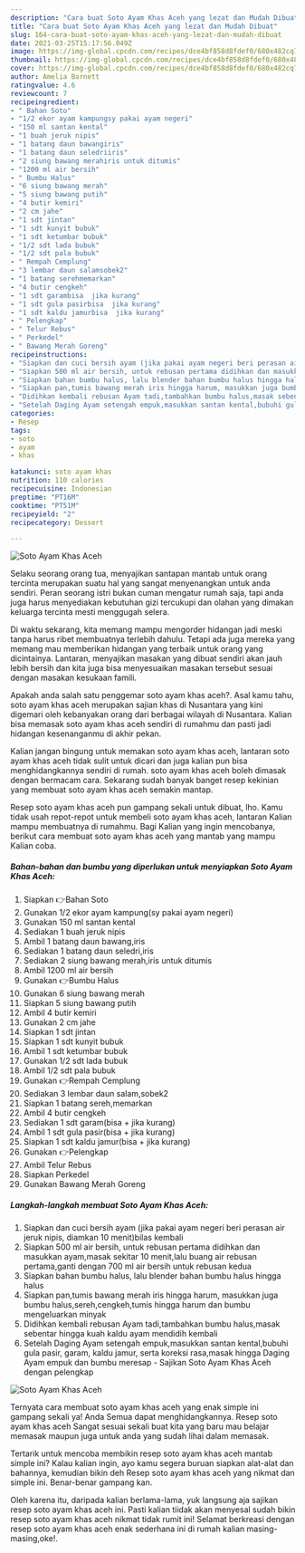 ```yaml
---
description: "Cara buat Soto Ayam Khas Aceh yang lezat dan Mudah Dibuat"
title: "Cara buat Soto Ayam Khas Aceh yang lezat dan Mudah Dibuat"
slug: 164-cara-buat-soto-ayam-khas-aceh-yang-lezat-dan-mudah-dibuat
date: 2021-03-25T15:17:56.049Z
image: https://img-global.cpcdn.com/recipes/dce4bf858d8fdef0/680x482cq70/soto-ayam-khas-aceh-foto-resep-utama.jpg
thumbnail: https://img-global.cpcdn.com/recipes/dce4bf858d8fdef0/680x482cq70/soto-ayam-khas-aceh-foto-resep-utama.jpg
cover: https://img-global.cpcdn.com/recipes/dce4bf858d8fdef0/680x482cq70/soto-ayam-khas-aceh-foto-resep-utama.jpg
author: Amelia Barnett
ratingvalue: 4.6
reviewcount: 7
recipeingredient:
- " Bahan Soto"
- "1/2 ekor ayam kampungsy pakai ayam negeri"
- "150 ml santan kental"
- "1 buah jeruk nipis"
- "1 batang daun bawangiris"
- "1 batang daun seledriiris"
- "2 siung bawang merahiris untuk ditumis"
- "1200 ml air bersih"
- " Bumbu Halus"
- "6 siung bawang merah"
- "5 siung bawang putih"
- "4 butir kemiri"
- "2 cm jahe"
- "1 sdt jintan"
- "1 sdt kunyit bubuk"
- "1 sdt ketumbar bubuk"
- "1/2 sdt lada bubuk"
- "1/2 sdt pala bubuk"
- " Rempah Cemplung"
- "3 lembar daun salamsobek2"
- "1 batang serehmemarkan"
- "4 butir cengkeh"
- "1 sdt garambisa  jika kurang"
- "1 sdt gula pasirbisa  jika kurang"
- "1 sdt kaldu jamurbisa  jika kurang"
- " Pelengkap"
- " Telur Rebus"
- " Perkedel"
- " Bawang Merah Goreng"
recipeinstructions:
- "Siapkan dan cuci bersih ayam (jika pakai ayam negeri beri perasan air jeruk nipis, diamkan 10 menit)bilas kembali"
- "Siapkan 500 ml air bersih, untuk rebusan pertama didihkan dan masukkan ayam,masak sekitar 10 menit,lalu buang air rebusan pertama,ganti dengan 700 ml air bersih untuk rebusan kedua"
- "Siapkan bahan bumbu halus, lalu blender bahan bumbu halus hingga halus"
- "Siapkan pan,tumis bawang merah iris hingga harum, masukkan juga bumbu halus,sereh,cengkeh,tumis hingga harum dan bumbu mengeluarkan minyak"
- "Didihkan kembali rebusan Ayam tadi,tambahkan bumbu halus,masak sebentar hingga kuah kaldu ayam mendidih kembali"
- "Setelah Daging Ayam setengah empuk,masukkan santan kental,bubuhi gula pasir, garam, kaldu jamur, serta koreksi rasa,masak hingga Daging Ayam empuk dan bumbu meresap Sajikan Soto Ayam Khas Aceh dengan pelengkap"
categories:
- Resep
tags:
- soto
- ayam
- khas

katakunci: soto ayam khas 
nutrition: 110 calories
recipecuisine: Indonesian
preptime: "PT16M"
cooktime: "PT51M"
recipeyield: "2"
recipecategory: Dessert

---
```



![Soto Ayam Khas Aceh](https://img-global.cpcdn.com/recipes/dce4bf858d8fdef0/680x482cq70/soto-ayam-khas-aceh-foto-resep-utama.jpg)

Selaku seorang orang tua, menyajikan santapan mantab untuk orang tercinta merupakan suatu hal yang sangat menyenangkan untuk anda sendiri. Peran seorang istri bukan cuman mengatur rumah saja, tapi anda juga harus menyediakan kebutuhan gizi tercukupi dan olahan yang dimakan keluarga tercinta mesti menggugah selera.

Di waktu  sekarang, kita memang mampu mengorder hidangan jadi meski tanpa harus ribet membuatnya terlebih dahulu. Tetapi ada juga mereka yang memang mau memberikan hidangan yang terbaik untuk orang yang dicintainya. Lantaran, menyajikan masakan yang dibuat sendiri akan jauh lebih bersih dan kita juga bisa menyesuaikan masakan tersebut sesuai dengan masakan kesukaan famili. 



Apakah anda salah satu penggemar soto ayam khas aceh?. Asal kamu tahu, soto ayam khas aceh merupakan sajian khas di Nusantara yang kini digemari oleh kebanyakan orang dari berbagai wilayah di Nusantara. Kalian bisa memasak soto ayam khas aceh sendiri di rumahmu dan pasti jadi hidangan kesenanganmu di akhir pekan.

Kalian jangan bingung untuk memakan soto ayam khas aceh, lantaran soto ayam khas aceh tidak sulit untuk dicari dan juga kalian pun bisa menghidangkannya sendiri di rumah. soto ayam khas aceh boleh dimasak dengan bermacam cara. Sekarang sudah banyak banget resep kekinian yang membuat soto ayam khas aceh semakin mantap.

Resep soto ayam khas aceh pun gampang sekali untuk dibuat, lho. Kamu tidak usah repot-repot untuk membeli soto ayam khas aceh, lantaran Kalian mampu membuatnya di rumahmu. Bagi Kalian yang ingin mencobanya, berikut cara membuat soto ayam khas aceh yang mantab yang mampu Kalian coba.

<!--inarticleads1-->

##### Bahan-bahan dan bumbu yang diperlukan untuk menyiapkan Soto Ayam Khas Aceh:

1. Siapkan  👉Bahan Soto
1. Gunakan 1/2 ekor ayam kampung(sy pakai ayam negeri)
1. Gunakan 150 ml santan kental
1. Sediakan 1 buah jeruk nipis
1. Ambil 1 batang daun bawang,iris
1. Sediakan 1 batang daun seledri,iris
1. Sediakan 2 siung bawang merah,iris untuk ditumis
1. Ambil 1200 ml air bersih
1. Gunakan  👉Bumbu Halus
1. Gunakan 6 siung bawang merah
1. Siapkan 5 siung bawang putih
1. Ambil 4 butir kemiri
1. Gunakan 2 cm jahe
1. Siapkan 1 sdt jintan
1. Siapkan 1 sdt kunyit bubuk
1. Ambil 1 sdt ketumbar bubuk
1. Gunakan 1/2 sdt lada bubuk
1. Ambil 1/2 sdt pala bubuk
1. Gunakan  👉Rempah Cemplung
1. Sediakan 3 lembar daun salam,sobek2
1. Siapkan 1 batang sereh,memarkan
1. Ambil 4 butir cengkeh
1. Sediakan 1 sdt garam(bisa + jika kurang)
1. Ambil 1 sdt gula pasir(bisa + jika kurang)
1. Siapkan 1 sdt kaldu jamur(bisa + jika kurang)
1. Gunakan  👉Pelengkap
1. Ambil  Telur Rebus
1. Siapkan  Perkedel
1. Gunakan  Bawang Merah Goreng




<!--inarticleads2-->

##### Langkah-langkah membuat Soto Ayam Khas Aceh:

1. Siapkan dan cuci bersih ayam (jika pakai ayam negeri beri perasan air jeruk nipis, diamkan 10 menit)bilas kembali
1. Siapkan 500 ml air bersih, untuk rebusan pertama didihkan dan masukkan ayam,masak sekitar 10 menit,lalu buang air rebusan pertama,ganti dengan 700 ml air bersih untuk rebusan kedua
1. Siapkan bahan bumbu halus, lalu blender bahan bumbu halus hingga halus
1. Siapkan pan,tumis bawang merah iris hingga harum, masukkan juga bumbu halus,sereh,cengkeh,tumis hingga harum dan bumbu mengeluarkan minyak
1. Didihkan kembali rebusan Ayam tadi,tambahkan bumbu halus,masak sebentar hingga kuah kaldu ayam mendidih kembali
1. Setelah Daging Ayam setengah empuk,masukkan santan kental,bubuhi gula pasir, garam, kaldu jamur, serta koreksi rasa,masak hingga Daging Ayam empuk dan bumbu meresap - Sajikan Soto Ayam Khas Aceh dengan pelengkap
<img src="//assets-global.cpcdn.com/assets/icons/button_play-2c75c40dde080a61004c1f40b05d8f140eaff45d7e9e6481dc71c63d2e7c4909.png" alt="Soto Ayam Khas Aceh">



Ternyata cara membuat soto ayam khas aceh yang enak simple ini gampang sekali ya! Anda Semua dapat menghidangkannya. Resep soto ayam khas aceh Sangat sesuai sekali buat kita yang baru mau belajar memasak maupun juga untuk anda yang sudah lihai dalam memasak.

Tertarik untuk mencoba membikin resep soto ayam khas aceh mantab simple ini? Kalau kalian ingin, ayo kamu segera buruan siapkan alat-alat dan bahannya, kemudian bikin deh Resep soto ayam khas aceh yang nikmat dan simple ini. Benar-benar gampang kan. 

Oleh karena itu, daripada kalian berlama-lama, yuk langsung aja sajikan resep soto ayam khas aceh ini. Pasti kalian tiidak akan menyesal sudah bikin resep soto ayam khas aceh nikmat tidak rumit ini! Selamat berkreasi dengan resep soto ayam khas aceh enak sederhana ini di rumah kalian masing-masing,oke!.

